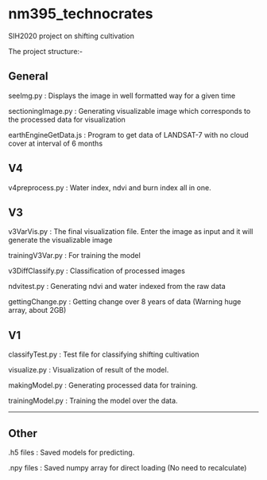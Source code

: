 # nm395_technocrates
SIH2020 project on shifting cultivation


The project structure:-

General
---------------------

seeImg.py : Displays the image in well formatted way for a given time

sectioningImage.py : Generating visualizable image which corresponds to the processed data for visualization

earthEngineGetData.js : Program to get data of LANDSAT-7 with no cloud cover at interval of 6 months


V4
---------------------

v4preprocess.py : Water index, ndvi and burn index all in one.





V3
---------------------


v3VarVis.py : The final visualization file. Enter the image as input and it will generate the visualizable image

trainingV3Var.py : For training the model

v3DiffClassify.py : Classification of processed images

ndvitest.py : Generating ndvi and water indexed from the raw data

gettingChange.py : Getting change over 8 years of data (Warning huge array, about 2GB)



V1
---------------------

classifyTest.py : Test file for classifying shifting cultivation

visualize.py : Visualization of result of the model.

makingModel.py : Generating processed data for training.

trainingModel.py : Training the model over the data.

---------------------


Other
---------------------

.h5 files : Saved models for predicting.

.npy files : Saved numpy array for direct loading (No need to recalculate)


